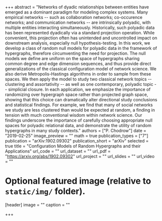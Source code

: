 +++
abstract = "Networks of dyadic relationships between entities have emerged as a dominant paradigm for modeling complex systems. Many empirical networks -- such as collaboration networks; co-occurence networks; and communication networks -- are intrinsically polyadic, with multiple entities interacting simultaneously. Historically, such polyadic data has been represented dyadically via a standard projection operation. While convenient, this projection often has unintended and uncontrolled impact on downstream analysis, especially null hypothesis-testing. In this work, we develop a class of random null models for polyadic data in the framework of hypergraphs, therefore circumventing the need for projection. The null models we define are uniform on the space of hypergraphs sharing common degree and edge dimension sequences, and thus provide direct generalizations of the classical configuration model of network science. We also derive Metropolis-Hastings algorithms in order to sample from these spaces. We then apply the model to study two classical network topics -- clustering and assortativity -- as well as one contemporary, polyadic topic -- simplicial closure. In each application, we emphasize the importance of randomizing over hypergraph space rather than projected graph space, showing that this choice can dramatically alter directional study conclusions and statistical findings. For example, we find that many of social networks we study are less clustered than would be expected at random, a finding in tension with much conventional wisdom within network science. Our findings underscore the importance of carefully choosing appropriate null spaces for polyadic relational data, and demonstrate the utility of random hypergraphs in many study contexts."
authors = ["P. Chodrow"]
date = "2019-02-25"
image_preview = ""
math = true
publication_types = ["7"]
publication = "arXiv:1902.09302"
publication_short = "arXiv"
selected = true
title = "Configuration Models of Random Hypergraphs and their Applications"
url_code = ""
url_dataset = ""
url_pdf = "https://arxiv.org/abs/1902.09302"
url_project = ""
url_slides = ""
url_video = ""

# Optional featured image (relative to `static/img/` folder).
[header]
image = ""
caption = ""

+++

